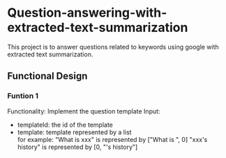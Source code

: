 # Question-answering-with-extracted-text-summarization
This project is to answer questions related to keywords using google with extracted text summarization.

## Functional Design

### Funtion 1
Functionality: Implement the question template
Input:
* templateId: the id of the template
* template: template represented by a list  
  for example: "What is xxx" is represented by ["What is ", 0]
               "xxx's history" is represented by [0, "'s history"]

